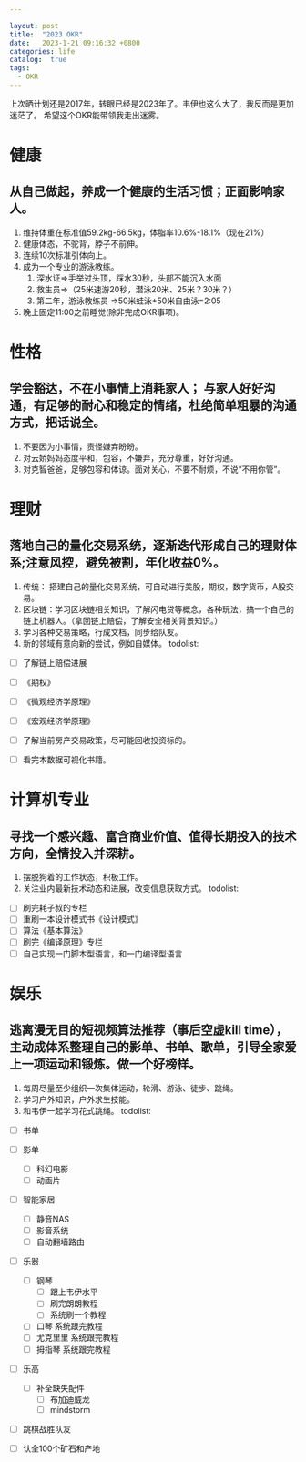 ```yaml
---

layout: post
title:  "2023 OKR"
date:   2023-1-21 09:16:32 +0800
categories: life
catalog:  true
tags:
  - OKR
---
```

上次晒计划还是2017年，转眼已经是2023年了。韦伊也这么大了，我反而是更加迷茫了。
希望这个OKR能带领我走出迷雾。


# 健康 
## 从自己做起，养成一个健康的生活习惯；正面影响家人。
1. 维持体重在标准值59.2kg-66.5kg，体脂率10.6%-18.1%（现在21%）
2. 健康体态，不驼背，脖子不前伸。
3.  连续10次标准引体向上。
4. 成为一个专业的游泳教练。
	1. 深水证=>手举过头顶，踩水30秒，头部不能沉入水面
	2. 救生员=>（25米速游20秒，潜泳20米、25米？30米？）
	3. 第二年，游泳教练员 =>50米蛙泳+50米自由泳=2:05
5.  晚上固定11:00之前睡觉(除非完成OKR事项)。
# 性格
## 学会豁达，不在小事情上消耗家人； 与家人好好沟通，有足够的耐心和稳定的情绪，杜绝简单粗暴的沟通方式，把话说全。
1. 不要因为小事情，责怪嫌弃盼盼。
2. 对云娇妈妈态度平和，包容，不嫌弃，充分尊重，好好沟通。
3. 对克智爸爸，足够包容和体谅。面对关心，不要不耐烦，不说“不用你管”。
# 理财
## 落地自己的量化交易系统，逐渐迭代形成自己的理财体系;注意风控，避免被割，年化收益0%。
1. 传统： 搭建自己的量化交易系统，可自动进行美股，期权，数字货币，A股交易。
2. 区块链：学习区块链相关知识，了解闪电贷等概念，各种玩法，搞一个自己的链上机器人。（拿回链上赔偿，了解安全相关背景知识。）
3. 学习各种交易策略，行成文档，同步给队友。
4. 新的领域有意向新的尝试，例如自媒体。
todolist:
 - [ ] 了解链上赔偿进展
 - [ ] 《期权》
 - [ ] 《微观经济学原理》
 - [ ] 《宏观经济学原理》
 - [ ]  了解当前房产交易政策，尽可能回收投资标的。
 - [ ]  看完本数据可视化书籍。


# 计算机专业
## 寻找一个感兴趣、富含商业价值、值得长期投入的技术方向，全情投入并深耕。
1. 摆脱狗着的工作状态，积极工作。
2. 关注业内最新技术动态和进展，改变信息获取方式。
todolist:
- [ ] 刷完耗子叔的专栏
- [ ] 重刷一本设计模式书《设计模式》
- [ ] 算法《基本算法》
- [ ] 刷完《编译原理》专栏
- [ ] 自己实现一门脚本型语言，和一门编译型语言

# 娱乐
## 逃离漫无目的短视频算法推荐（事后空虚kill time），主动成体系整理自己的影单、书单、歌单，引导全家爱上一项运动和锻炼。做一个好榜样。
1. 每周尽量至少组织一次集体运动，轮滑、游泳、徒步、跳绳。
2. 学习户外知识，户外求生技能。
3. 和韦伊一起学习花式跳绳。
todolist:
- [ ] 书单
- [ ] 影单
	- [ ] 科幻电影
	- [ ] 动画片
- [ ] 智能家居
	- [ ] 静音NAS
	- [ ] 影音系统
	- [ ] 自动翻墙路由
- [ ] 乐器
	- [ ] 钢琴
		- [ ] 跟上韦伊水平
		- [ ] 刷完朗朗教程
		- [ ] 系统刷一个教程
	- [ ] 口琴 系统跟完教程
	- [ ] 尤克里里 系统跟完教程
	- [ ] 拇指琴 系统跟完教程
- [ ] 乐高
	- [ ] 补全缺失配件
		- [ ] 布加迪威龙
		- [ ] mindstorm
- [ ] 跳棋战胜队友
- [ ] 认全100个矿石和产地

